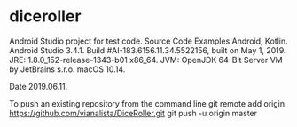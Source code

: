 # diceroller
Android Studio project for test code. Source Code Examples Android, Kotlin.
Android Studio 3.4.1.
Build #AI-183.6156.11.34.5522156, built on May 1, 2019.
JRE: 1.8.0_152-release-1343-b01 x86_64.
JVM: OpenJDK 64-Bit Server VM by JetBrains s.r.o.
macOS 10.14.

Date 2019.06.11.

To push an existing repository from the command line
git remote add origin https://github.com/vianalista/DiceRoller.git
git push -u origin master
